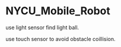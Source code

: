 # NYCU_Mobile_Robot
use light sensor find light ball.

use touch sensor to avoid obstacle coillision.